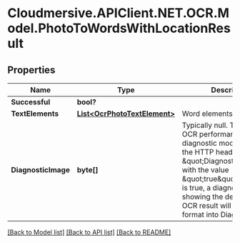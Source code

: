 # Cloudmersive.APIClient.NET.OCR.Model.PhotoToWordsWithLocationResult
## Properties

Name | Type | Description | Notes
------------ | ------------- | ------------- | -------------
**Successful** | **bool?** |  | [optional] 
**TextElements** | [**List&lt;OcrPhotoTextElement&gt;**](OcrPhotoTextElement.md) | Word elements in the image | [optional] 
**DiagnosticImage** | **byte[]** | Typically null.  To analyze OCR performance, enable diagnostic mode by adding the HTTP header \&quot;DiagnosticMode\&quot; with the value \&quot;true\&quot;.  When this is true, a diagnostic image showing the details of the OCR result will be set in PNG format into DiagnosticImage. | [optional] 

[[Back to Model list]](../README.md#documentation-for-models) [[Back to API list]](../README.md#documentation-for-api-endpoints) [[Back to README]](../README.md)

